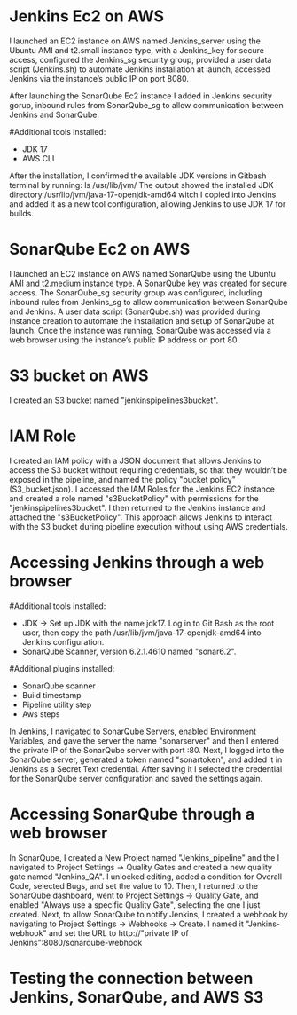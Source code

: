# Jenkins Ec2 on AWS

I launched an EC2 instance on AWS named Jenkins_server using the Ubuntu AMI and t2.small instance type, with a Jenkins_key for secure access, configured the Jenkins_sg security group, provided a user data script (Jenkins.sh) to automate Jenkins installation at launch, accessed Jenkins via the instance’s public IP on port 8080. 

After launching the SonarQube Ec2 instance I added in Jenkins security gorup, inbound rules from SonarQube_sg to allow communication between Jenkins and SonarQube. 

#Additional tools installed:
- JDK 17
- AWS CLI

After the installation, I confirmed the available JDK versions in Gitbash terminal by running: ls /usr/lib/jvm/
The output showed the installed JDK directory /usr/lib/jvm/java-17-openjdk-amd64 witch I copied into Jenkins and added it as a new tool configuration, allowing Jenkins to use JDK 17 for builds.

# SonarQube Ec2 on AWS

I launched an EC2 instance on AWS named SonarQube using the Ubuntu AMI and t2.medium instance type. A SonarQube key was created for secure access. The SonarQube_sg security group was configured, including inbound rules from Jenkins_sg to allow communication between SonarQube and Jenkins. A user data script (SonarQube.sh) was provided during instance creation to automate the installation and setup of SonarQube at launch.
Once the instance was running, SonarQube was accessed via a web browser using the instance’s public IP address on port 80.

# S3 bucket on AWS

I created an S3 bucket named "jenkinspipelines3bucket".

# IAM Role

I created an IAM policy with a JSON document that allows Jenkins to access the S3 bucket without requiring credentials, so that they wouldn’t be exposed in the pipeline, and named the policy "bucket policy" (S3_bucket.json).
I accessed the IAM Roles for the Jenkins EC2 instance and created a role named "s3BucketPolicy" with permissions for the "jenkinspipelines3bucket".
I then returned to the Jenkins instance and attached the "s3BucketPolicy".
This approach allows Jenkins to interact with the S3 bucket during pipeline execution without using AWS credentials.

# Accessing Jenkins through a web browser

#Additional tools installed:
 - JDK -> Set up JDK with the name jdk17. Log in to Git Bash as the root user, then copy the path /usr/lib/jvm/java-17-openjdk-amd64 into Jenkins configuration.
 - SonarQube Scanner, version 6.2.1.4610 named "sonar6.2".

#Additional plugins installed:
- SonarQube scanner
- Build timestamp
- Pipeline utility step
- Aws steps

In Jenkins, I navigated to SonarQube Servers, enabled Environment Variables, and gave the server the name "sonarserver" and then I entered the private IP of the SonarQube server with port :80.
Next, I logged into the SonarQube server, generated a token named "sonartoken", and added it in Jenkins as a Secret Text credential. After saving it I selected the credential for the SonarQube server configuration and saved the settings again.

# Accessing SonarQube through a web browser

In SonarQube, I created a New Project named "Jenkins_pipeline" and the I navigated to Project Settings → Quality Gates and created a new quality gate named "Jenkins_QA". I unlocked editing, added a condition for Overall Code, selected Bugs, and set the value to 10.
Then, I returned to the SonarQube dashboard, went to Project Settings → Quality Gate, and enabled "Always use a specific Quality Gate", selecting the one I just created. Next, to allow SonarQube to notify Jenkins, I created a webhook by navigating to Project Settings → Webhooks → Create. I named it "Jenkins-webhook" and set the URL to http://"private IP of Jenkins":8080/sonarqube-webhook

# Testing the connection between Jenkins, SonarQube, and AWS S3



